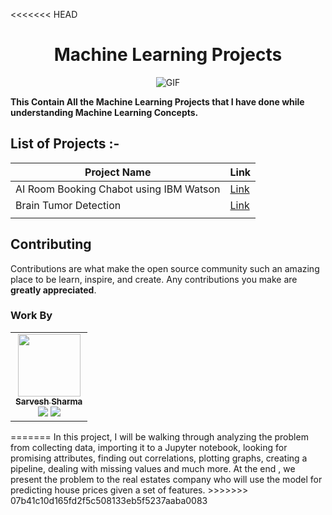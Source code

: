 <<<<<<< HEAD
<div Align="center"><h1>Machine Learning Projects </h1><img alt="GIF" src="01%20Start/resources/a.png"/></div>




**This Contain All the Machine Learning Projects that I have done while understanding Machine Learning Concepts.**


## List of Projects :-

| Project Name                                | Link                                                                                                                                 |
|---------------------------------------------|--------------------------------------------------------------------------------------------------------------------------------------|
| AI Room Booking Chabot using IBM Watson     | [Link](https://github.com/shsarv/Machine-Learning-Projects/tree/main/AI%20Room%20Booking%20Chatbot%20%5BIBM%20WATSON%5D)             |
| Brain Tumor Detection                       | [Link](https://github.com/shsarv/Machine-Learning-Projects/tree/main/BRAIN%20TUMOR%20DETECTION%20%5BEND%202%20END%5D)                |
                                |


## Contributing

Contributions are what make the open source community such an amazing place to be learn, inspire, and create. Any contributions you make are **greatly appreciated**.

### Work By
 
 <table>
  <tr>
    <td align="center"><a href="https://github.com/shsarv"><img src="https://avatars2.githubusercontent.com/u/55739302?s=400&u=1e7714cb1cbe3437a527a877486c94611f0e7ab0&v=4" width="100px;" alt=""/><br /><sub><b>Sarvesh Sharma</b></sub></a><br /><a href="https://github.com/shsarv" title="github"><img src="https://img.shields.io/github/followers/shsarv?style=social"></a> <a href="https://twitter.com/sarveshroli/" title="twitter"><img src="https://img.shields.io/twitter/follow/sarveshroli?label=twitter&style=social"></a></td>
   <tr>
  <table>
=======
 In this project, I will be walking through analyzing the problem from collecting data, importing it to a Jupyter notebook, looking for promising attributes, finding out correlations, plotting graphs, creating a pipeline, dealing with missing values and much more. At the end , we present the problem to the real estates company who will use the model for predicting house prices given a set of features.
>>>>>>> 07b41c10d165fd2f5c508133eb5f5237aaba0083
